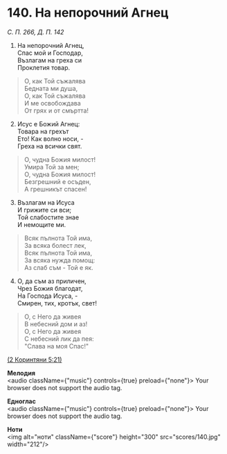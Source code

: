 # 140. На непорочний Агнец  

*С. П. 266, Д. П. 142*  

1. На непорочний Агнец,  
Спас мой и Господар,  
Възлагам на греха си  
Проклетия товар.  

> О, как Той съжалява  
> Бедната ми душа,  
> О, как Той съжалява  
> И ме освобождава  
> От грях и от смъртта!  

2. Исус е Божий Агнец:  
Товара на грехът  
Ето! Как волно носи, -  
Греха на всички свят.  

> О, чудна Божия милост!  
> Умира Той за мен;  
> О, чудна Божия милост!  
> Безгрешний е осъден,  
> А грешникът спасен!  

3. Възлагам на Исуса  
И грижите си вси;  
Той слабостите знае  
И немощите ми.  

> Всяк пълнота Той има,  
> За всяка болест лек,  
> Всяк пълнота Той има,  
> За всяка нужда помощ:  
> Аз слаб съм - Той е як.  

4. О, да съм аз приличен,  
Чрез Божия благодат,  
На Господа Исуса, -  
Смирен, тих, кротък, свет!  

> О, с Него да живея  
> В небесний дом и аз!  
> О, с Него да живея  
> С небесний лик да пея:  
> "Слава на моя Спас!"  

[(2 Коринтяни 5:21)](http://biblia.bg/index.php?k=54&g=5&s=21)  

__Мелодия__  
<audio className={"music"} controls={true} preload={"none"}><source src="mp3/140.mp3" type="audio/mpeg"/>
Your browser does not support the audio tag.
</audio>  

__Едноглас__  
<audio className={"music"} controls={true} preload={"none"}><source src="transp/140.mp3" type="audio/mpeg"/>
Your browser does not support the audio tag.
</audio>  

__Ноти__  
<img alt="ноти" className={"score"} height="300" src="scores/140.jpg" width="212"/>

